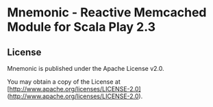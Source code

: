 Mnemonic - Reactive Memcached Module for Scala Play 2.3
=======================================================

## License

Mnemonic is published under the Apache License v2.0.

You may obtain a copy of the License at [http://www.apache.org/licenses/LICENSE-2.0] (http://www.apache.org/licenses/LICENSE-2.0).